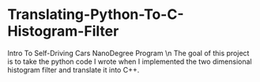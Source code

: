 # Translating-Python-To-C-Histogram-Filter
Intro To Self-Driving Cars NanoDegree Program \n
The goal of this project is to take the python code I wrote when I implemented the two dimensional histogram filter and translate it into C++.
